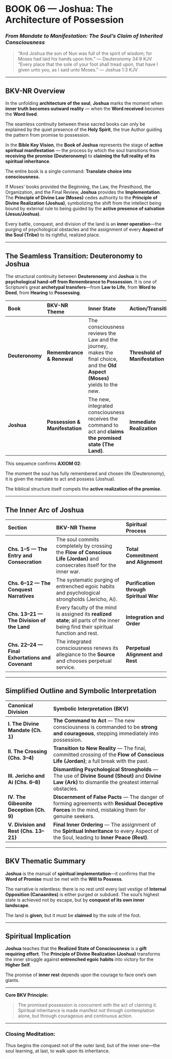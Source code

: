 # **BOOK 06 — Joshua: The Architecture of Possession**

### *From Mandate to Manifestation: The Soul’s Claim of Inherited Consciousness*

> “And Joshua the son of Nun was full of the spirit of wisdom; for Moses had laid his hands upon him.” — Deuteronomy 34:9 KJV
> “Every place that the sole of your foot shall tread upon, that have I given unto you, as I said unto Moses.” — Joshua 1:3 KJV

***

## **BKV-NR Overview**

In the unfolding **architecture of the soul**, **Joshua** marks the moment when **inner truth becomes outward reality** — when the **Word received** becomes the **Word lived**.

The seamless continuity between these sacred books can only be explained by the quiet presence of the **Holy Spirit**, the true Author guiding the pattern from promise to possession.

In the **Bible Key Vision**, the **Book of Joshua** represents the stage of **active spiritual manifestation** — the process by which the soul transitions from **receiving the promise (Deuteronomy)** to **claiming the full reality of its spiritual inheritance**.

The entire book is a single command: **Translate choice into consciousness.**

If Moses' books provided the Beginning, the Law, the Priesthood, the Organization, and the Final Review, **Joshua** provides the **Implementation**. The **Principle of Divine Law (Moses)** cedes authority to the **Principle of Divine Realization (Joshua)**, symbolizing the shift from the intellect being bound by external rule to being guided by the **active presence of salvation (Jesus/Joshua)**.

Every battle, conquest, and division of the land is an **inner operation**—the purging of psychological obstacles and the assignment of every **Aspect of the Soul (Tribe)** to its rightful, realized place.

***

## **The Seamless Transition: Deuteronomy to Joshua**

The structural continuity between **Deuteronomy** and **Joshua** is the **psychological hand-off from Remembrance to Possession**. It is one of Scripture’s great **archetypal transfers**—from **Law to Life**, from **Word to Deed**, from **Hearing** to **Possessing**.

| Book | BKV-NR Theme | Inner State | Action/Transition | Inner Sign |
| :--- | :--- | :--- | :--- | :--- |
| **Deuteronomy** | **Remembrance & Renewal** | The consciousness reviews the Law and the journey, makes the final choice, and the **Old Aspect (Moses)** yields to the new. | **Threshold of Manifestation** | Deep resolve and clarity before action. |
| **Joshua** | **Possession & Manifestation** | The new, integrated consciousness receives the command to act and **claims the promised state (The Land)**. | **Immediate Realization** | Flow of energy and courage to act. |

This sequence confirms **AXIOM 02**:

The moment the soul has fully remembered and chosen life (Deuteronomy), it is given the mandate to act and possess (Joshua).

The biblical structure itself compels the **active realization of the promise**.

***

## **The Inner Arc of Joshua**

| Section | BKV-NR Theme | Spiritual Process |
| :--- | :--- | :--- |
| **Chs. 1–5 — The Entry and Consecration** | The soul commits completely by crossing the **Flow of Conscious Life (Jordan)** and consecrates itself for the inner war. | **Total Commitment and Alignment** |
| **Chs. 6–12 — The Conquest Narratives** | The systematic purging of entrenched egoic habits and psychological strongholds (Jericho, Ai). | **Purification through Spiritual War** |
| **Chs. 13–21 — The Division of the Land** | Every faculty of the mind is assigned its **realized state**; all parts of the inner being find their spiritual function and rest. | **Integration and Order** |
| **Chs. 22–24 — Final Exhortations and Covenant** | The integrated consciousness renews its allegiance to the **Source** and chooses perpetual service. | **Perpetual Alignment and Rest** |

***

## **Simplified Outline and Symbolic Interpretation**

| Canonical Division | **Symbolic Interpretation (BKV)** |
| :--- | :--- |
| **I. The Divine Mandate (Ch. 1)** | **The Command to Act** — The new consciousness is commanded to be **strong and courageous**, stepping immediately into possession. |
| **II. The Crossing (Chs. 3–4)** | **Transition to New Reality** — The final, committed crossing of the **Flow of Conscious Life (Jordan)**; a full break with the past. |
| **III. Jericho and Ai (Chs. 6–8)** | **Dismantling Psychological Strongholds** — The use of **Divine Sound (Shout)** and **Divine Law (Ark)** to dismantle the greatest internal obstacles. |
| **IV. The Gibeonite Deception (Ch. 9)** | **Discernment of False Pacts** — The danger of forming agreements with **Residual Deceptive Forces** in the mind, mistaking them for genuine seekers. |
| **V. Division and Rest (Chs. 13–21)** | **Final Inner Ordering** — The assignment of the **Spiritual Inheritance** to every Aspect of the Soul, leading to **Inner Peace (Rest)**. |

***

## **BKV Thematic Summary**

**Joshua** is the manual of **spiritual implementation**—it confirms that the **Word of Promise** must be met with the **Will to Possess**.

The narrative is relentless: there is no rest until every last vestige of **Internal Opposition (Canaanites)** is either purged or subdued. The soul’s highest state is achieved not by escape, but by **conquest of its own inner landscape**.

The land is **given**, but it must be **claimed** by the sole of the foot.

***

## **Spiritual Implication**

**Joshua** teaches that the **Realized State of Consciousness** is a **gift requiring effort**. The **Principle of Divine Realization (Joshua)** transforms the inner struggle against **entrenched egoic habits** into victory for the **Higher Self**.

The promise of **inner rest** depends upon the courage to face one’s own giants.

***

**Core BKV Principle:**
> The promised possession is concurrent with the act of claiming it. Spiritual inheritance is made manifest not through contemplation alone, but through courageous and continuous action.

***

### **Closing Meditation:**

Thus begins the conquest not of the outer land, but of the inner one—the soul learning, at last, to walk upon its inheritance.
